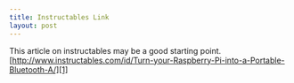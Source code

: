 ```yaml
---
title: Instructables Link
layout: post
---
```

This article on instructables may be a good starting point.  
[http://www.instructables.com/id/Turn-your-Raspberry-Pi-into-a-Portable-Bluetooth-A/][1]

 [1]: http://www.instructables.com/id/Turn-your-Raspberry-Pi-into-a-Portable-Bluetooth-A/ "Instructables articles"
